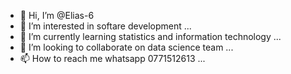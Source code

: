 - 👋 Hi, I’m @Elias-6
- 👀 I’m interested in softare development ...
- 🌱 I’m currently learning statistics and information technology ...
- 💞️ I’m looking to collaborate on data science team ...
- 📫 How to reach me whatsapp 0771512613 ...

<!---
Elias-6/Elias-6 is a ✨ special ✨ repository because its `README.md` (this file) appears on your GitHub profile.
You can click the Preview link to take a look at your changes.
--->
